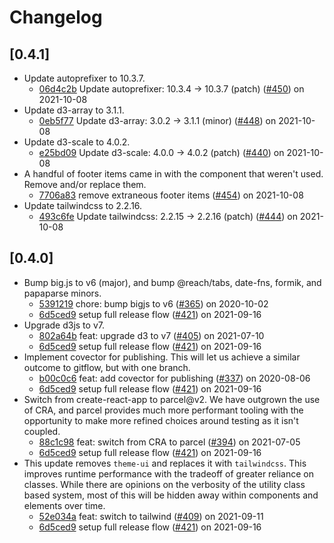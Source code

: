 # Changelog

## \[0.4.1]

- Update autoprefixer to 10.3.7.
  - [06d4c2b](https://github.com/jbolda/finatr/commit/06d4c2b61c908dc1737c10275c84d80d29ccbb29) Update autoprefixer: 10.3.4 → 10.3.7 (patch) ([#450](https://github.com/jbolda/finatr/pull/450)) on 2021-10-08
- Update d3-array to 3.1.1.
  - [0eb5f77](https://github.com/jbolda/finatr/commit/0eb5f771b806536a883f831ab5c24dc4aeaf9e5a) Update d3-array: 3.0.2 → 3.1.1 (minor) ([#448](https://github.com/jbolda/finatr/pull/448)) on 2021-10-08
- Update d3-scale to 4.0.2.
  - [e25bd09](https://github.com/jbolda/finatr/commit/e25bd09da6390262dcaeeb9135f14965f4ebbb15) Update d3-scale: 4.0.0 → 4.0.2 (patch) ([#440](https://github.com/jbolda/finatr/pull/440)) on 2021-10-08
- A handful of footer items came in with the component that weren't used. Remove and/or replace them.
  - [7706a83](https://github.com/jbolda/finatr/commit/7706a83361f11159a6e28105184e7f37c1a1c892) remove extraneous footer items ([#454](https://github.com/jbolda/finatr/pull/454)) on 2021-10-08
- Update tailwindcss to 2.2.16.
  - [493c6fe](https://github.com/jbolda/finatr/commit/493c6feb67488088b5a52b25cfbf891899370831) Update tailwindcss: 2.2.15 → 2.2.16 (patch) ([#444](https://github.com/jbolda/finatr/pull/444)) on 2021-10-08

## \[0.4.0]

- Bump big.js to v6 (major), and bump @reach/tabs, date-fns, formik, and papaparse minors.
  - [5391219](https://github.com/jbolda/finatr/commit/5391219149f6aab0768a5214a7d4ad1e5cd73c04) chore: bump bigjs to v6 ([#365](https://github.com/jbolda/finatr/pull/365)) on 2020-10-02
  - [6d5ced9](https://github.com/jbolda/finatr/commit/6d5ced96c08dc424f6d426c4686084809fb55ff8) setup full release flow ([#421](https://github.com/jbolda/finatr/pull/421)) on 2021-09-16
- Upgrade d3js to v7.
  - [802a64b](https://github.com/jbolda/finatr/commit/802a64be55f985834eb6e282723bba0bc3e16818) feat: upgrade d3 to v7 ([#405](https://github.com/jbolda/finatr/pull/405)) on 2021-07-10
  - [6d5ced9](https://github.com/jbolda/finatr/commit/6d5ced96c08dc424f6d426c4686084809fb55ff8) setup full release flow ([#421](https://github.com/jbolda/finatr/pull/421)) on 2021-09-16
- Implement covector for publishing. This will let us achieve a similar outcome to gitflow, but with one branch.
  - [b00c0c6](https://github.com/jbolda/finatr/commit/b00c0c6186253ab3649e3f909c86e26b54b94922) feat: add covector for publishing ([#337](https://github.com/jbolda/finatr/pull/337)) on 2020-08-06
  - [6d5ced9](https://github.com/jbolda/finatr/commit/6d5ced96c08dc424f6d426c4686084809fb55ff8) setup full release flow ([#421](https://github.com/jbolda/finatr/pull/421)) on 2021-09-16
- Switch from create-react-app to parcel@v2. We have outgrown the use of CRA, and parcel provides much more performant tooling with the opportunity to make more refined choices around testing as it isn't coupled.
  - [88c1c98](https://github.com/jbolda/finatr/commit/88c1c9881ad632fe7214160ade6d4a6259c87dfb) feat: switch from CRA to parcel ([#394](https://github.com/jbolda/finatr/pull/394)) on 2021-07-05
  - [6d5ced9](https://github.com/jbolda/finatr/commit/6d5ced96c08dc424f6d426c4686084809fb55ff8) setup full release flow ([#421](https://github.com/jbolda/finatr/pull/421)) on 2021-09-16
- This update removes `theme-ui` and replaces it with `tailwindcss`. This improves runtime performance with the tradeoff of greater reliance on classes. While there are opinions on the verbosity of the utility class based system, most of this will be hidden away within components and elements over time.
  - [52e034a](https://github.com/jbolda/finatr/commit/52e034a287b0455f663ea2d3636dc09862e6ce1d) feat: switch to tailwind ([#409](https://github.com/jbolda/finatr/pull/409)) on 2021-09-11
  - [6d5ced9](https://github.com/jbolda/finatr/commit/6d5ced96c08dc424f6d426c4686084809fb55ff8) setup full release flow ([#421](https://github.com/jbolda/finatr/pull/421)) on 2021-09-16
